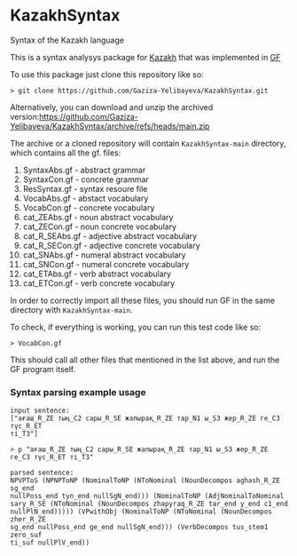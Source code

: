 # KazakhSyntax
Syntax of the Kazakh language

This is a syntax analysys package for [Kazakh](https://en.wikipedia.org/wiki/Kazakh_language) that was implemented in
[GF](https://www.grammaticalframework.org/)

To use this package just clone this repository like so:
```shell
> git clone https://github.com/Gaziza-Yelibayeva/KazakhSyntax.git
```
Alternatively, you can download and unzip the archived
version:https://github.com/Gaziza-Yelibayeva/KazakhSyntax/archive/refs/heads/main.zip

The archive or a cloned repository will contain `KazakhSyntax-main` directory,
which contains all the gf. files:
1) SyntaxAbs.gf - abstract grammar
2) SyntaxCon.gf - concrete grammar
3) ResSyntax.gf - syntax resoure file
4) VocabAbs.gf - abstact vocabulary
5) VocabCon.gf - concrete vocabulary
6) cat_ZEAbs.gf - noun abstract vocabulary
7) cat_ZECon.gf - noun concrete vocabulary
8) cat_R_SEAbs.gf - adjective abstract vocabulary
9) cat_R_SECon.gf - adjective concrete vocabulary
10) cat_SNAbs.gf - numeral abstract vocabulary
11) cat_SNCon.gf - numeral concrete vocabulary
12) cat_ETAbs.gf - verb abstract vocabulary
13) cat_ETCon.gf - verb concrete vocabulary

In order to correctly import all these files, you should run GF in the same
directory with `KazakhSyntax-main`.

To check, if everything is working, you can run this test code like so:
```shell
> VocabCon.gf
```
This should call all other files that mentioned in the list above, and run the
GF program itself.

### <a name="ch51"></a> Syntax parsing example usage

```shell
input sentence:
["ағаш_R_ZE тың_C2 сары_R_SE жапырақ_R_ZE тар_N1 ы_S3 жер_R_ZE ге_C3 түс_R_ET
ті_T3"]

> p "ағаш_R_ZE тың_C2 сары_R_SE жапырақ_R_ZE тар_N1 ы_S3 жер_R_ZE ге_C3 түс_R_ET ті_T3"

parsed sentence:
NPVPToS (NPNPToNP (NominalToNP (NToNominal (NounDecompos aghash_R_ZE sg_end
nullPoss_end tyn_end nullSgN_end))) (NominalToNP (AdjNominalToNominal
sary_R_SE (NToNominal (NounDecompos zhapyraq_R_ZE tar_end y_end c1_end
nullPlN_end))))) (VPwithObj (NominalToNP (NToNominal (NounDecompos zher_R_ZE
sg_end nullPoss_end ge_end nullSgN_end))) (VerbDecompos tus_stem1 zero_suf
ti_suf nullPlV_end))
```
